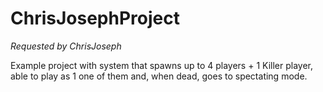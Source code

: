 # ChrisJosephProject

*Requested by ChrisJoseph* 

Example project with system that spawns up to 4 players + 1 Killer player, able to play as 1 one of them and, when dead, goes to spectating mode.

